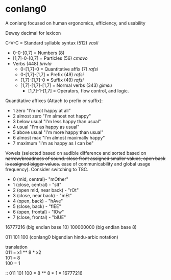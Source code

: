 # conlang0
A conlang focused on human ergonomics, efficiency, and usability

Dewey decimal for lexicon

C-V-C = Standard syllable syntax (512) *vasli*
  
- 0-0-[0,7] = Numbers (8)
- [1,7]-0-[0,7] = Particles (56) *cmavo*
- Verbs (448) *brivla*
	- 0-[1,7]-0 = Quantitative affix (7) *rafsi*
	- 0-[1,7]-[1,7] = Prefix (49) *rafsi*
	- [1,7]-[1,7]-0 = Suffix (49) *rafsi*
	- [1,7]-[1,7]-[1,7] = Normal verbs (343) *gimsu*
		- [1,7]-1-[1,7] = Operators, flow control, and logic.

Quantitative affixes (Attach to prefix or suffix):

- 1	zero		"I'm not happy at all"
- 2	almost zero	"I'm almost not happy"
- 3	below usual	"I'm less happy than usual"
- 4	usual		"I'm as happy as usual"
- 5	above usual	"I'm more happy than usual"
- 6	almost max	"I'm almost maximally happy"
- 7	maximum		"I'm as happy as I can be"

Vowels (selected based on audible difference and sorted based on ~~narrow/broadness of sound. close front assigned smaller values, open back is assigned bigger values.~~ ease of communicability and global usage frequency). Consider switching to T8C.

- 0 (mid, central)- "mOther"
- 1 (close, central) - "sIt"
- 2 (open mid, near back) - "rOt"
- 3 (close, near back) - "mEt"  
- 4 (open, back) - "hAve"   
- 5 (close, back) - "flEE"
- 6 (open, frontal) - "lOw" 
- 7 (close, frontal) - "blUE"  
  
16777216	(big endian base 10)
100000000	(big endian base 8)  

011 101 100		(conlang0 bigendian hindu-arbic notation)  
  
translation  
011 = x1 ** 8 * x2  
101 = 8  
100 = 1  
  
:: 011 101 100 = 8 ** 8 * 1 = 16777216
